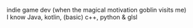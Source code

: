 indie game dev (when the magical motivation goblin visits me) <br>
I know Java, kotlin, (basic) c++, python & glsl
